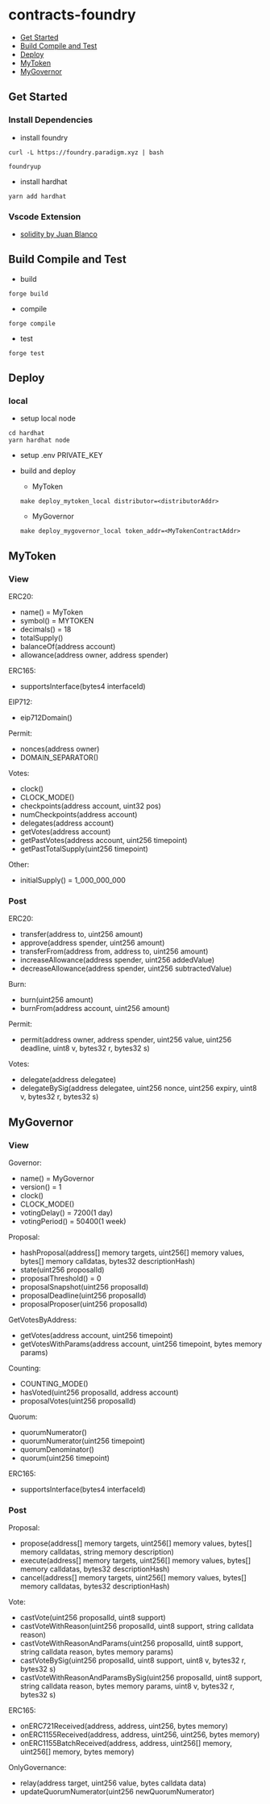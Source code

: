 # contracts-foundry

- [Get Started](#get-started/)
- [Build Compile and Test](#build-compile-and-test/)
- [Deploy](#deploy/)
- [MyToken](#mytoken/)
- [MyGovernor](#my-governor/)

## Get Started

### Install Dependencies

- install foundry

```
curl -L https://foundry.paradigm.xyz | bash
```

```
foundryup
```

- install hardhat

```
yarn add hardhat
```

### Vscode Extension

- [solidity by Juan Blanco](https://marketplace.visualstudio.com/items?itemName=JuanBlanco.solidity)

## Build Compile and Test

- build

```
forge build
```

- compile

```
forge compile
```

- test

```
forge test
```

## Deploy

### local

- setup local node

```
cd hardhat
yarn hardhat node
```

- setup .env PRIVATE_KEY

- build and deploy

  - MyToken

  ```
  make deploy_mytoken_local distributor=<distributorAddr>
  ```

  - MyGovernor

  ```
  make deploy_mygovernor_local token_addr=<MyTokenContractAddr>
  ```

## MyToken

### View

ERC20:

- name() = MyToken
- symbol() = MYTOKEN
- decimals() = 18
- totalSupply()
- balanceOf(address account)
- allowance(address owner, address spender)

ERC165:

- supportsInterface(bytes4 interfaceId)

EIP712:

- eip712Domain()

Permit:

- nonces(address owner)
- DOMAIN_SEPARATOR()

Votes:

- clock()
- CLOCK_MODE()
- checkpoints(address account, uint32 pos)
- numCheckpoints(address account)
- delegates(address account)
- getVotes(address account)
- getPastVotes(address account, uint256 timepoint)
- getPastTotalSupply(uint256 timepoint)

Other:

- initialSupply() = 1_000_000_000

### Post

ERC20:

- transfer(address to, uint256 amount)
- approve(address spender, uint256 amount)
- transferFrom(address from, address to, uint256 amount)
- increaseAllowance(address spender, uint256 addedValue)
- decreaseAllowance(address spender, uint256 subtractedValue)

Burn:

- burn(uint256 amount)
- burnFrom(address account, uint256 amount)

Permit:

- permit(address owner, address spender, uint256 value, uint256 deadline, uint8 v, bytes32 r, bytes32 s)

Votes:

- delegate(address delegatee)
- delegateBySig(address delegatee, uint256 nonce, uint256 expiry, uint8 v, bytes32 r, bytes32 s)

## MyGovernor

### View

Governor:

- name() = MyGovernor
- version() = 1
- clock()
- CLOCK_MODE()
- votingDelay() = 7200(1 day)
- votingPeriod() = 50400(1 week)

Proposal:

- hashProposal(address[] memory targets, uint256[] memory values, bytes[] memory calldatas, bytes32 descriptionHash)
- state(uint256 proposalId)
- proposalThreshold() = 0
- proposalSnapshot(uint256 proposalId)
- proposalDeadline(uint256 proposalId)
- proposalProposer(uint256 proposalId)

GetVotesByAddress:

- getVotes(address account, uint256 timepoint)
- getVotesWithParams(address account, uint256 timepoint, bytes memory params)

Counting:

- COUNTING_MODE()
- hasVoted(uint256 proposalId, address account)
- proposalVotes(uint256 proposalId)

Quorum:

- quorumNumerator()
- quorumNumerator(uint256 timepoint)
- quorumDenominator()
- quorum(uint256 timepoint)

ERC165:

- supportsInterface(bytes4 interfaceId)

### Post

Proposal:

- propose(address[] memory targets, uint256[] memory values, bytes[] memory calldatas, string memory description)
- execute(address[] memory targets, uint256[] memory values, bytes[] memory calldatas, bytes32 descriptionHash)
- cancel(address[] memory targets, uint256[] memory values, bytes[] memory calldatas, bytes32 descriptionHash)

Vote:

- castVote(uint256 proposalId, uint8 support)
- castVoteWithReason(uint256 proposalId, uint8 support, string calldata reason)
- castVoteWithReasonAndParams(uint256 proposalId, uint8 support, string calldata reason, bytes memory params)
- castVoteBySig(uint256 proposalId, uint8 support, uint8 v, bytes32 r, bytes32 s)
- castVoteWithReasonAndParamsBySig(uint256 proposalId, uint8 support, string calldata reason, bytes memory params, uint8 v, bytes32 r, bytes32 s)

ERC165:

- onERC721Received(address, address, uint256, bytes memory)
- onERC1155Received(address, address, uint256, uint256, bytes memory)
- onERC1155BatchReceived(address, address, uint256[] memory, uint256[] memory, bytes memory)

OnlyGovernance:

- relay(address target, uint256 value, bytes calldata data)
- updateQuorumNumerator(uint256 newQuorumNumerator)
